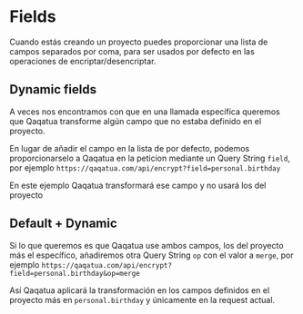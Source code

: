 # Fields

Cuando estás creando un proyecto puedes proporcionar una lista de campos separados por coma, para ser usados
por defecto en las operaciones de encriptar/desencriptar.


## Dynamic fields

A veces nos encontramos con que en una llamada específica queremos que Qaqatua transforme algún campo que no estaba
definido en el proyecto.

En lugar de añadir el campo en la lista de por defecto, podemos proporcionarselo a Qaqatua en la peticion mediante
un Query String `field`, por ejemplo `https://qaqatua.com/api/encrypt?field=personal.birthday`

En este ejemplo Qaqatua transformará ese campo y no usará los del proyecto

## Default + Dynamic

Si lo que queremos es que Qaqatua use ambos campos, los del proyecto más el específico, añadiremos otra
Query String `op` con el valor a `merge`, por ejemplo `https://qaqatua.com/api/encrypt?field=personal.birthday&op=merge`

Así Qaqatua aplicará la transformación en los campos definidos en el proyecto más en `personal.birthday` y 
únicamente en la request actual.
